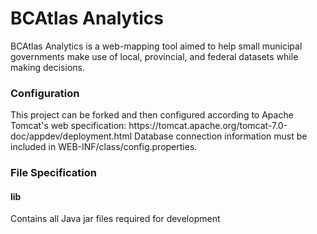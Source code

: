 <h1>BCAtlas Analytics</h1>
BCAtlas Analytics is a web-mapping tool aimed to help small municipal governments make use of local, provincial, and federal datasets while making decisions.

<h3>Configuration</h3>
This project can be forked and then configured according to Apache Tomcat's web specification: https://tomcat.apache.org/tomcat-7.0-doc/appdev/deployment.html
Database connection information must be included in WEB-INF/class/config.properties.

<h3>File Specification</h3>
<h4>lib</h4>
Contains all Java jar files required for development

